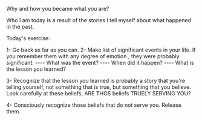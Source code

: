 Why and how you became what you are?

Who I am today is a result of the stories I tell myself about what happened in the past.

Today's exercise:

1- Go back as far as you can.
2- Make list of significant events in your life. If you remember them with any degree of emotion
, they were probably significant. 
---- What was the event?
---- When did it happen?
---- What is the lesson you learned?

3- Recognize that the lesson you learned is probably a story that you're telling yourself, 
not something that is true, but something that you believe. Look carefully at these beliefs, 
ARE THOS beliefs TRUELY SERVING YOU?

4- Consciously recognize those beliefs that do not serve you. Release them.
